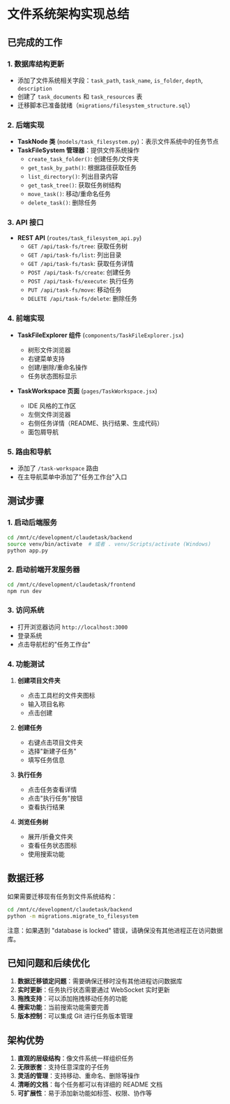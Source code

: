 # 文件系统架构实现总结

## 已完成的工作

### 1. 数据库结构更新
- 添加了文件系统相关字段：`task_path`, `task_name`, `is_folder`, `depth`, `description`
- 创建了 `task_documents` 和 `task_resources` 表
- 迁移脚本已准备就绪（`migrations/filesystem_structure.sql`）

### 2. 后端实现
- **TaskNode 类** (`models/task_filesystem.py`)：表示文件系统中的任务节点
- **TaskFileSystem 管理器**：提供文件系统操作
  - `create_task_folder()`: 创建任务/文件夹
  - `get_task_by_path()`: 根据路径获取任务
  - `list_directory()`: 列出目录内容
  - `get_task_tree()`: 获取任务树结构
  - `move_task()`: 移动/重命名任务
  - `delete_task()`: 删除任务

### 3. API 接口
- **REST API** (`routes/task_filesystem_api.py`)
  - `GET /api/task-fs/tree`: 获取任务树
  - `GET /api/task-fs/list`: 列出目录
  - `GET /api/task-fs/task`: 获取任务详情
  - `POST /api/task-fs/create`: 创建任务
  - `POST /api/task-fs/execute`: 执行任务
  - `PUT /api/task-fs/move`: 移动任务
  - `DELETE /api/task-fs/delete`: 删除任务

### 4. 前端实现
- **TaskFileExplorer 组件** (`components/TaskFileExplorer.jsx`)
  - 树形文件浏览器
  - 右键菜单支持
  - 创建/删除/重命名操作
  - 任务状态图标显示

- **TaskWorkspace 页面** (`pages/TaskWorkspace.jsx`)
  - IDE 风格的工作区
  - 左侧文件浏览器
  - 右侧任务详情（README、执行结果、生成代码）
  - 面包屑导航

### 5. 路由和导航
- 添加了 `/task-workspace` 路由
- 在主导航菜单中添加了"任务工作台"入口

## 测试步骤

### 1. 启动后端服务
```bash
cd /mnt/c/development/claudetask/backend
source venv/bin/activate  # 或者 . venv/Scripts/activate (Windows)
python app.py
```

### 2. 启动前端开发服务器
```bash
cd /mnt/c/development/claudetask/frontend
npm run dev
```

### 3. 访问系统
- 打开浏览器访问 `http://localhost:3000`
- 登录系统
- 点击导航栏的"任务工作台"

### 4. 功能测试
1. **创建项目文件夹**
   - 点击工具栏的文件夹图标
   - 输入项目名称
   - 点击创建

2. **创建任务**
   - 右键点击项目文件夹
   - 选择"新建子任务"
   - 填写任务信息

3. **执行任务**
   - 点击任务查看详情
   - 点击"执行任务"按钮
   - 查看执行结果

4. **浏览任务树**
   - 展开/折叠文件夹
   - 查看任务状态图标
   - 使用搜索功能

## 数据迁移

如果需要迁移现有任务到文件系统结构：

```bash
cd /mnt/c/development/claudetask/backend
python -m migrations.migrate_to_filesystem
```

注意：如果遇到 "database is locked" 错误，请确保没有其他进程正在访问数据库。

## 已知问题和后续优化

1. **数据迁移锁定问题**：需要确保迁移时没有其他进程访问数据库
2. **实时更新**：任务执行状态需要通过 WebSocket 实时更新
3. **拖拽支持**：可以添加拖拽移动任务的功能
4. **搜索功能**：当前搜索功能需要完善
5. **版本控制**：可以集成 Git 进行任务版本管理

## 架构优势

1. **直观的层级结构**：像文件系统一样组织任务
2. **无限嵌套**：支持任意深度的子任务
3. **灵活的管理**：支持移动、重命名、删除等操作
4. **清晰的文档**：每个任务都可以有详细的 README 文档
5. **可扩展性**：易于添加新功能如标签、权限、协作等